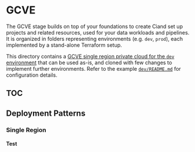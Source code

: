 # GCVE

The GCVE stage builds on top of your foundations to create Cìand set up projects and related resources, used for your data workloads and pipelines.
It is organized in folders representing environments (e.g. `dev`, `prod`), each implemented by a stand-alone Terraform setup.

This directory contains a [GCVE single region private cloud for the `dev` environment](./dev/) that can be used as-is, and cloned with few changes to implement further environments. Refer to the example [`dev/README.md`](./dev/README.md) for configuration details.

## TOC

<!-- BEGIN TOC -->

<!-- END TOC -->

## Deployment Patterns
### Single Region
#### Test